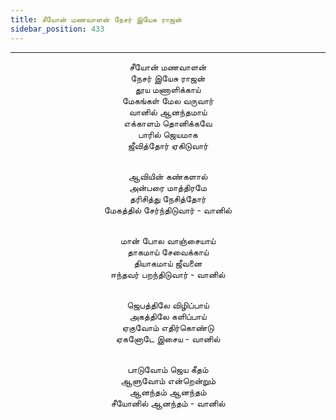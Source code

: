 ```yaml
---
title: சீயோன் மணவாளன் நேசர் இயேசு ராஜன்
sidebar_position: 433
---
```


---
<center>
சீயோன் மணவாளன்<br/>
நேசர் இயேசு ராஜன்<br/>
தூய மணாளிக்காய்<br/>
மேகங்கள் மேல வருவார்<br/>
வானில் ஆனந்தமாய்<br/>
எக்காளம் தொனிக்கவே<br/>
பாரில் ஜெயமாக<br/>
ஜீவித்தோர் ஏகிடுவார்<br/><br/>

ஆவியின் கண்களால்<br/>
அன்பரை மாத்திரமே<br/>
தரிசித்து நேசித்தோர்<br/>
மேகத்தில் சேர்ந்திடுவார்        - வானில்<br/><br/>

மான் போல வாஞ்சையாய்<br/>
தாகமாய் சேவைக்காய்<br/>
தியாகமாய் ஜீவனை<br/>
ஈந்தவர் பறந்திடுவார்            - வானில்<br/><br/>

ஜெபத்திலே விழிப்பாய்<br/>
அகத்திலே களிப்பாய்<br/>
ஏகுவோம் எதிர்கொண்டு<br/>
ஏகனோடே இசைய            - வானில்<br/><br/>

பாடுவோம் ஜெய கீதம்<br/>
ஆளுவோம் என்றென்றும்<br/>
ஆனந்தம் ஆனந்தம்<br/>
சீயோனில் ஆனந்தம்            - வானில்
</center>